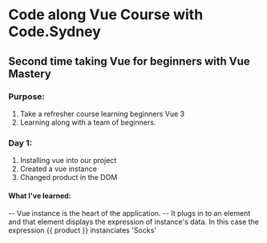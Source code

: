 # Code along Vue Course with Code.Sydney

## Second time taking Vue for beginners with Vue Mastery

### Purpose:

1) Take a refresher course learning beginners Vue 3
2) Learning along with a team of beginners.

### Day 1:

1) Installing vue into our project
2) Created a vue instance
3) Changed product in the DOM
 
#### What I've learned:

-- Vue instance is the heart of the application.
-- It plugs in to an element and that element displays the expression of instance's data. In this case the expression {{ product }} instanciates 'Socks'